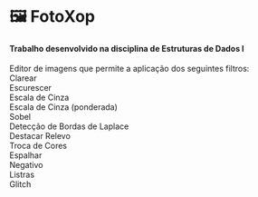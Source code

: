 # 🖼 FotoXop
#### Trabalho desenvolvido na disciplina de Estruturas de Dados I

Editor de imagens que permite a aplicação dos seguintes filtros:  
  Clarear  
  Escurescer  
  Escala de Cinza  
  Escala de Cinza (ponderada)  
  Sobel  
  Detecção de Bordas de Laplace  
  Destacar Relevo  
  Troca de Cores  
  Espalhar  
  Negativo  
  Listras  
  Glitch  
